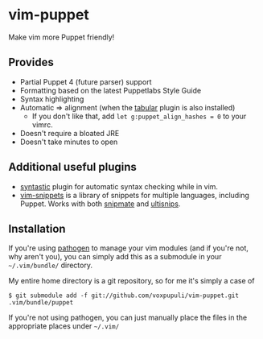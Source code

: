 vim-puppet
==========

Make vim more Puppet friendly!

Provides
--------

  * Partial Puppet 4 (future parser) support
  * Formatting based on the latest Puppetlabs Style Guide
  * Syntax highlighting
  * Automatic => alignment (when the [tabular](https://github.com/godlygeek/tabular) plugin is also installed)
    * If you don't like that, add `let g:puppet_align_hashes = 0` to your vimrc.
  * Doesn't require a bloated JRE
  * Doesn't take minutes to open

Additional useful plugins
-------------------------

 * [syntastic](https://github.com/scrooloose/syntastic) plugin for automatic
   syntax checking while in vim.
 * [vim-snippets](https://github.com/honza/vim-snippets) is a library of
   snippets for multiple languages, including Puppet. Works with both
   [snipmate](https://github.com/garbas/vim-snipmate) and
   [ultisnips](https://github.com/SirVer/ultisnips).

Installation
------------

If you're using [pathogen](https://github.com/tpope/vim-pathogen) to manage your vim modules (and if you're not, why
aren't you), you can simply add this as a submodule in your `~/.vim/bundle/`
directory.

My entire home directory is a git repository, so for me it's simply a case of

    $ git submodule add -f git://github.com/voxpupuli/vim-puppet.git .vim/bundle/puppet

If you're not using pathogen, you can just manually place the files in the
appropriate places under `~/.vim/`

